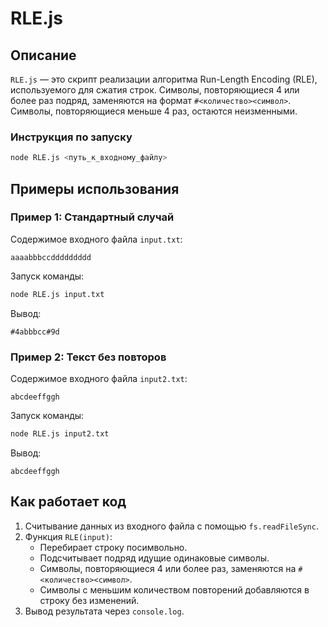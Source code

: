 # RLE.js

## Описание
`RLE.js` — это скрипт реализации алгоритма Run-Length Encoding (RLE), используемого для сжатия строк. Символы, повторяющиеся 4 или более раз подряд, заменяются на формат `#<количество><символ>`. Символы, повторяющиеся меньше 4 раз, остаются неизменными.

### Инструкция по запуску

```bash
node RLE.js <путь_к_входному_файлу>
```

## Примеры использования

### Пример 1: Стандартный случай
Содержимое входного файла `input.txt`:
```
aaaabbbccddddddddd
```

Запуск команды:
```bash
node RLE.js input.txt
```

Вывод:
```
#4abbbcc#9d
```

### Пример 2: Текст без повторов
Содержимое входного файла `input2.txt`:
```
abcdeeffggh
```

Запуск команды:
```bash
node RLE.js input2.txt
```

Вывод:
```
abcdeeffggh
```

## Как работает код
1. Считывание данных из входного файла с помощью `fs.readFileSync`.
2. Функция `RLE(input)`:
   - Перебирает строку посимвольно.
   - Подсчитывает подряд идущие одинаковые символы.
   - Символы, повторяющиеся 4 или более раз, заменяются на `#<количество><символ>`.
   - Символы с меньшим количеством повторений добавляются в строку без изменений.
3. Вывод результата через `console.log`.

